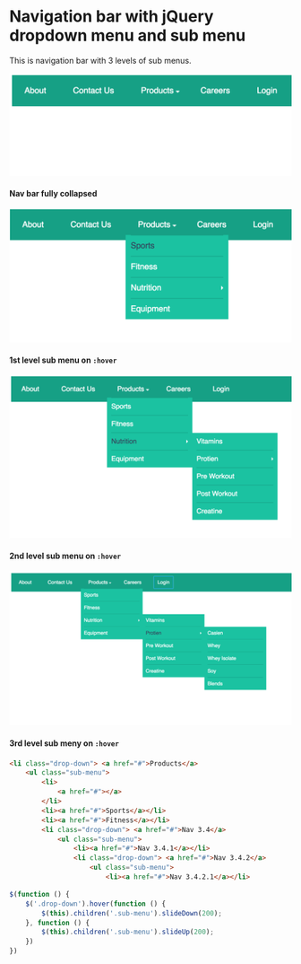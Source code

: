 # Navigation bar with jQuery dropdown menu and sub menu

This is navigation bar with 3 levels of sub menus. 

![](img/navBar1.png)
#### Nav bar fully collapsed
![](img/navBar2.png)
#### 1st level sub menu on `:hover`
![](img/navBar3.png)
#### 2nd level sub menu on `:hover`
![](img/navBar4.png)
#### 3rd level sub meny on `:hover`



``` html
<li class="drop-down"> <a href="#">Products</a>
    <ul class="sub-menu">
        <li>
            <a href="#"></a>
        </li>
        <li><a href="#">Sports</a></li>
        <li><a href="#">Fitness</a></li>
        <li class="drop-down"> <a href="#">Nav 3.4</a>
            <ul class="sub-menu">
                <li><a href="#">Nav 3.4.1</a></li>
                <li class="drop-down"> <a href="#">Nav 3.4.2</a>
                    <ul class="sub-menu">
                        <li><a href="#">Nav 3.4.2.1</a></li>

```




``` javascript
$(function () {
    $('.drop-down').hover(function () {
        $(this).children('.sub-menu').slideDown(200);
    }, function () {
        $(this).children('.sub-menu').slideUp(200);
    })
})
```
